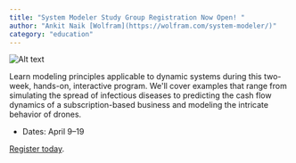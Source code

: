 ```yaml
---
title: "System Modeler Study Group Registration Now Open! "
author: "Ankit Naik [Wolfram](https://wolfram.com/system-modeler/)"
category: "education"
---
```

![Alt text](Wolfram-conference.png 'Wolfram Virtual Technology Conference 2023')

Learn modeling principles applicable to dynamic systems during this two-week, hands-on, interactive program. We'll cover examples that range from simulating the spread of infectious diseases to predicting the cash flow dynamics of a subscription-based business and modeling the intricate behavior of drones.

- Dates: April 9&ndash;19

[Register today](https://wolfr.am/1kmTGnYmM).
